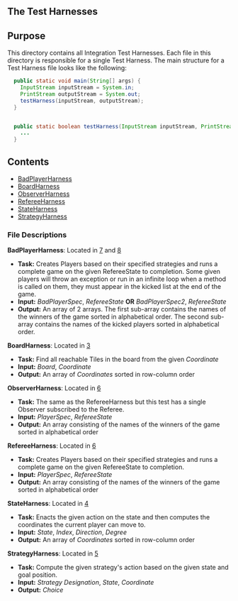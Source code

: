 The Test Harnesses
---

## Purpose

This directory contains all Integration Test Harnesses. Each file in this directory is responsible
for a single Test Harness. The main structure for a Test Harness file looks like the following:

```java
  public static void main(String[] args) {
    InputStream inputStream = System.in;
    PrintStream outputStream = System.out;
    testHarness(inputStream, outputStream);
  }


  public static boolean testHarness(InputStream inputStream, PrintStream outputStream) {
    ...
  }
```

## Contents

- [BadPlayerHarness](BadPlayerHarness.java)
- [BoardHarness](BoardHarness.java)
- [ObserverHarness](ObserverHarness.java)
- [RefereeHarness](RefereeHarness.java)
- [StateHarness](StateHarness.java)
- [StrategyHarness](StrategyHarness.java)

### File Descriptions

**BadPlayerHarness**: Located in [7](../../../../../7) and [8](../../../../../8)
- **Task:** Creates Players based on their specified strategies and runs a complete game on the given
  RefereeState to completion. Some given players will throw an exception or run in an infinite loop when a method is called on 
  them, they must appear in the kicked list at the end of the game.
- **Input:** *BadPlayerSpec*, *RefereeState* **OR** *BadPlayerSpec2*, *RefereeState*
- **Output:** An array of 2 arrays. The first sub-array contains the names of the winners of the game
  sorted in alphabetical order. The second sub-array contains the names of the kicked players sorted 
  in alphabetical order.

**BoardHarness**: Located in [3](../../../../../3)
- **Task:** Find all reachable Tiles in the board from the given *Coordinate*
- **Input:** *Board*, *Coordinate*
- **Output:** An array of *Coordinates* sorted in row-column order

**ObserverHarness**: Located in [6](../../../../../6)
- **Task:** The same as the RefereeHarness but this test has a single Observer subscribed to the 
  Referee.
- **Input:** *PlayerSpec*, *RefereeState*
- **Output:** An array consisting of the names of the winners of the game sorted in alphabetical order

**RefereeHarness**: Located in [6](../../../../../6)
- **Task:** Creates Players based on their specified strategies and runs a complete game on the given
  RefereeState to completion.
- **Input:** *PlayerSpec*, *RefereeState*
- **Output:** An array consisting of the names of the winners of the game sorted in alphabetical order

**StateHarness**: Located in [4](../../../../../4)
- **Task:** Enacts the given action on the state and then computes the coordinates the current 
  player can move to.
- **Input:** *State*, *Index*, *Direction*, *Degree*
- **Output:** An array of *Coordinates* sorted in row-column order

**StrategyHarness**: Located in [5](../../../../../5)
- **Task:** Compute the given strategy's action based on the given state and goal position.
- **Input:** *Strategy Designation*, *State*, *Coordinate*
- **Output:** *Choice*
